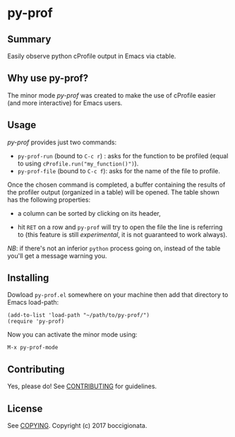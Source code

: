 # py-prof

## Summary

Easily observe python cProfile output in Emacs via ctable.


## Why use py-prof?

  The minor mode *py-prof* was created to make the use of cProfile easier (and more interactive) for Emacs users.
	

## Usage


  *py-prof* provides just two commands:
  
  - `py-prof-run` (bound to `C-c r`) : asks for the function to be profiled (equal to using `cProfile.run("my_function()")`).
  - `py-prof-file` (bound to `C-c f`): asks for the name of the file to profile.
  
Once the chosen command is completed, a buffer containing the results of the profiler output (organized in a table) will be opened.
The table shown has the following properties:
  
  - a column can be sorted by clicking on its header,

  - hit `RET` on a row and `py-prof` will try to open the file the line is referring to (this feature is still *experimental*, it is not guaranteed to work always). 


*NB*: if there's not an inferior `python` process going on, instead of the table you'll get a message warning you.
    


## Installing


Dowload `py-prof.el` somewhere on your machine then add that directory to Emacs load-path:


	(add-to-list 'load-path "~/path/to/py-prof/")
	(require 'py-prof)

Now you can activate the minor mode using:

	M-x py-prof-mode




## Contributing

Yes, please do! See [CONTRIBUTING][] for guidelines.

## License

See [COPYING][]. Copyright (c) 2017 boccigionata.


[CONTRIBUTING]: ./CONTRIBUTING.md
[COPYING]: ./COPYING
